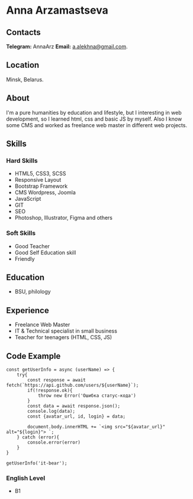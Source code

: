 # Anna Arzamastseva

## Contacts
**Telegram:** AnnaArz
**Email:** a.alekhna@gmail.com.

## Location
Minsk, Belarus.

## About
I'm a pure humanities by education and lifestyle, but I interesting in web development, so I learned html, css and basic JS by myself. Also I know some CMS and worked as freelance web master in different web projects.

## Skills
### Hard Skills
* HTML5, CSS3, SCSS
* Responsive Layout
* Bootstrap Framework 
* CMS Wordpress, Joomla
* JavaScript
* GIT
* SEO
* Photoshop, Illustrator, Figma
and others

### Soft Skills
* Good Teacher
* Good Self Education skill
* Friendly

## Education
* BSU, philology

## Experience
* Freelance Web Master
* IT & Technical specialist in small business
* Teacher for teenagers (HTML, CSS, JS)

## Code Example
```
const getUserInfo = async (userName) => {
    try{
        const response = await fetch(`https://api.github.com/users/${userName}`);
        if(!response.ok){
            throw new Error('Ошибка статус-кода')
        }
        const data = await response.json();
        console.log(data); 
        const {avatar_url, id, login} = data;

        document.body.innerHTML += `<img src="${avatar_url}" alt="${login}"> `;
    } catch (error){
        console.error(error)
    }
}

getUserInfo('it-bear');

```
### English Level
* B1
